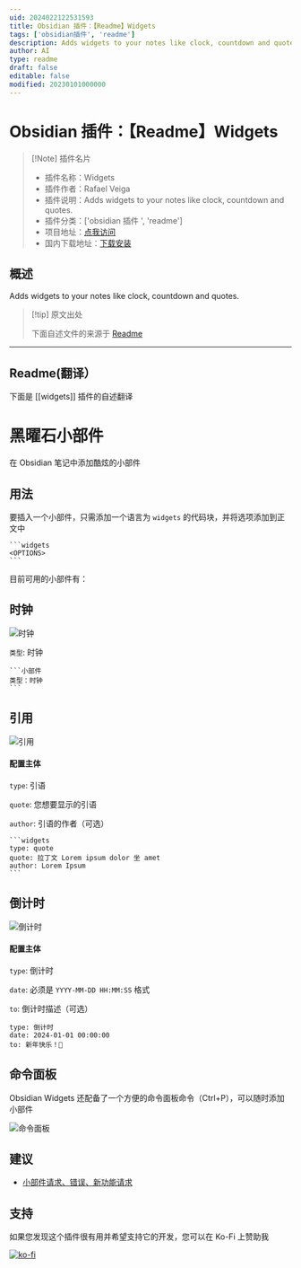 ```yaml
---
uid: 2024022122531593
title: Obsidian 插件：【Readme】Widgets
tags: ['obsidian插件', 'readme']
description: Adds widgets to your notes like clock, countdown and quotes.
author: AI
type: readme
draft: false
editable: false
modified: 20230101000000
---
```


# Obsidian 插件：【Readme】Widgets

> [!Note] 插件名片
> - 插件名称：Widgets
> - 插件作者：Rafael Veiga
> - 插件说明：Adds widgets to your notes like clock, countdown and quotes.
> - 插件分类：['obsidian 插件 ', 'readme']
> - 项目地址：[点我访问](https://github.com/rafaelveiga/obsidian-widgets)
> - 国内下载地址：[下载安装](https://pkmer.cn/products/plugin/pluginMarket/?widgets)

## 概述

Adds widgets to your notes like clock, countdown and quotes.

> [!tip] 原文出处
>
>下面自述文件的来源于 [Readme](https://ghproxy.net/https://raw.githubusercontent.com/rafaelveiga/obsidian-widgets/master/README.md)

---

## Readme(翻译）

下面是 [[widgets]] 插件的自述翻译

# 黑曜石小部件

在 Obsidian 笔记中添加酷炫的小部件

## 用法

要插入一个小部件，只需添加一个语言为 `widgets` 的代码块，并将选项添加到正文中

````
```widgets
<OPTIONS>
```
````

目前可用的小部件有：

## 时钟

![时钟](public/clock.png)

`类型`: 时钟

````
```小部件
类型：时钟
```
````

## 引用

![引用](public/quote.png)

#### 配置主体

`type`: 引语

`quote`: 您想要显示的引语

`author`: 引语的作者（可选）

````
```widgets
type: quote
quote: 拉丁文 Lorem ipsum dolor 坐 amet
author: Lorem Ipsum
```
````

## 倒计时

![倒计时](public/countdown.png)

#### 配置主体

`type`: 倒计时

`date`: 必须是 `YYYY-MM-DD HH:MM:SS` 格式

`to`: 倒计时描述（可选）

```widgets
type: 倒计时
date: 2024-01-01 00:00:00
to: 新年快乐！🎉
```

## 命令面板

Obsidian Widgets 还配备了一个方便的命令面板命令（Ctrl+P），可以随时添加小部件

![命令面板](public/command-pallete.png)

## 建议

- [小部件请求、错误、新功能请求](https://github.com/rafaelveiga/obsidian-widgets/issues)

## 支持

如果您发现这个插件很有用并希望支持它的开发，您可以在 Ko-Fi 上赞助我

[![ko-fi](https://ko-fi.com/img/githubbutton_sm.svg)](https://ko-fi.com/Z8Z0SNIS3)
